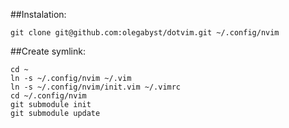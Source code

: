 ##Instalation:

    git clone git@github.com:olegabyst/dotvim.git ~/.config/nvim

##Create symlink:

    cd ~
    ln -s ~/.config/nvim ~/.vim
    ln -s ~/.config/nvim/init.vim ~/.vimrc
    cd ~/.config/nvim
    git submodule init
    git submodule update

